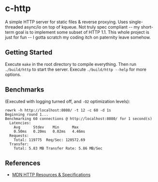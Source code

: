# c-http

A simple HTTP server for static files & reverse proxying. Uses single-threaded async/io on top of
kqueue. Not truly spec compliant -- my short-term goal is to implement some subset of HTTP 1.1. This
whole project is just for fun -- I gotta scratch my coding itch on paternity leave somehow.

## Getting Started

Execute `make` in the root directory to compile everything. Then run `./build/http` to start the
server. Execute `./build/http --help` for more options.

## Benchmarks

(Executed with logging turned off, and `-O2` optimization levels):

```
rewrk -h http://localhost:8080/ -t 12 -c 60 -d 1s
Beginning round 1...
Benchmarking 60 connections @ http://localhost:8080/ for 1 second(s)
  Latencies:
    Avg      Stdev    Min      Max
    0.50ms   0.20ms   0.02ms   4.46ms
  Requests:
    Total: 119775  Req/Sec: 120572.69
  Transfer:
    Total: 5.83 MB Transfer Rate: 5.86 MB/Sec
```

## References

- [MDN HTTP Resources & Specifications](https://developer.mozilla.org/en-US/docs/Web/HTTP/Resources_and_specifications)

